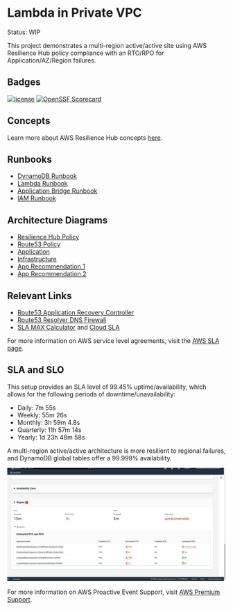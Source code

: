 # Lambda in Private VPC

Status: WIP

This project demonstrates a multi-region active/active site using AWS Resilience Hub policy compliance with an RTO/RPO for Application/AZ/Region failures. 

## Badges
[![license](https://img.shields.io/github/license/Hack23/lambda-in-private-vpc.svg)](https://github.com/Hack23/lambda-in-private-vpc/raw/master/LICENSE.md)
[![OpenSSF Scorecard](https://api.securityscorecards.dev/projects/github.com/Hack23/lambda-in-private-vpc/badge)](https://api.securityscorecards.dev/projects/github.com/Hack23/lambda-in-private-vpc)

## Concepts
Learn more about AWS Resilience Hub concepts [here](https://docs.aws.amazon.com/resilience-hub/latest/userguide/concepts-terms.html).

## Runbooks
* [DynamoDB Runbook](https://docs.aws.amazon.com/systems-manager-automation-runbooks/latest/userguide/automation-ref-ddb.html)
* [Lambda Runbook](https://docs.aws.amazon.com/systems-manager-automation-runbooks/latest/userguide/automation-ref-lam.html)
* [Application Bridge Runbook](https://docs.aws.amazon.com/systems-manager-automation-runbooks/latest/userguide/automation-ref-abp.html)
* [IAM Runbook](https://docs.aws.amazon.com/systems-manager-automation-runbooks/latest/userguide/automation-ref-iam.html)

## Architecture Diagrams
* [Resilience Hub Policy](ResilienceHubPolicy.png)
* [Route53 Policy](route53-policy.png)
* [Application](ResiliencyHub-App.png)
* [Infrastructure](cloudformation/template.png)
* [App Recommendation 1](ResiliencyHub-App-rec1.png)
* [App Recommendation 2](ResiliencyHub-App-rec2.png)

## Relevant Links
* [Route53 Application Recovery Controller](https://aws.amazon.com/route53/application-recovery-controller/)
* [Route53 Resolver DNS Firewall](https://docs.aws.amazon.com/Route53/latest/DeveloperGuide/resolver-dns-firewall.html)
* [SLA MAX Calculator](https://github.com/mikaelvesavuori/slamax) and [Cloud SLA](https://github.com/mikaelvesavuori/cloud-sla)

For more information on AWS service level agreements, visit the [AWS SLA page](https://aws.amazon.com/legal/service-level-agreements/).

## SLA and SLO
This setup provides an SLA level of 99.45% uptime/availability, which allows for the following periods of downtime/unavailability:

* Daily: 7m 55s
* Weekly: 55m 26s
* Monthly: 3h 59m 4.8s
* Quarterly: 11h 57m 14s
* Yearly: 1d 23h 48m 58s

A multi-region active/active architecture is more resilient to regional failures, and DynamoDB global tables offer a 99.999% availability.

![Region](https://github.com/Hack23/lambda-in-private-vpc/raw/main/ResHub-region.png)

For more information on AWS Proactive Event Support, visit [AWS Premium Support](https://aws.amazon.com/premiumsupport/technology/pes/).
